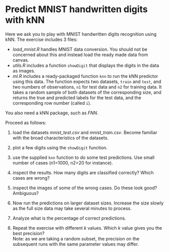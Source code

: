 # Predict MNIST handwritten digits with kNN

Here we ask you to play with MNIST handwritten digits recognition
using kNN.  The exercise includes 3 files: 

* _load\_mnist.R_ handles MNIST data conversion.  You should not be
  concerned about this and instead load the ready made data from
  canvas. 
* _utils.R_ includes a function `showDigit` that displays the digits
  in the data as images.
* _ml.R_ includes a ready-packaged function `knn` to run the kNN
  predictor using this data.  The function expects two datasets,
  `train` and `test`, and two numbers of observations, `n1` for test
  data and `n2` for training data.  It takes a random sample of both
  datasets of the corresponding size, and returns the true and
  predicted labels for the test data, and the corresponding row number
  (called `i`).

You also need a kNN package, such as _FNN_.

Proceed as follows:

1. load the datasets _mnist\_test.csv_ and _mnist\_train.csv_.  Become
   familiar with the broad characteristics of the datasets. 
   
2. plot a few digits using the `showDigit` function.

3. use the supplied `knn` function to do some test predictions.  Use
   small number of cases (n1=1000, n2=20 for instance).
   
4. inspect the results.  How many digits are classified correctly?
   Which cases are wrong?
   
5. inspect the images of some of the wrong cases.  Do these look good?
   Ambiguous? 
   
6. Now run the predictions on larger dataset sizes.  Increase the size
   slowly as the full size data may take several minutes to process.
   
7. Analyze what is the percentage of correct predictions.

8. Repeat the exercise with different $k$ values.  Which $k$ value
   gives you the best precision?  
   Note: as we are taking a random subset, the precision on the
   subsequent runs with the same parameter values may differ.
   
   
